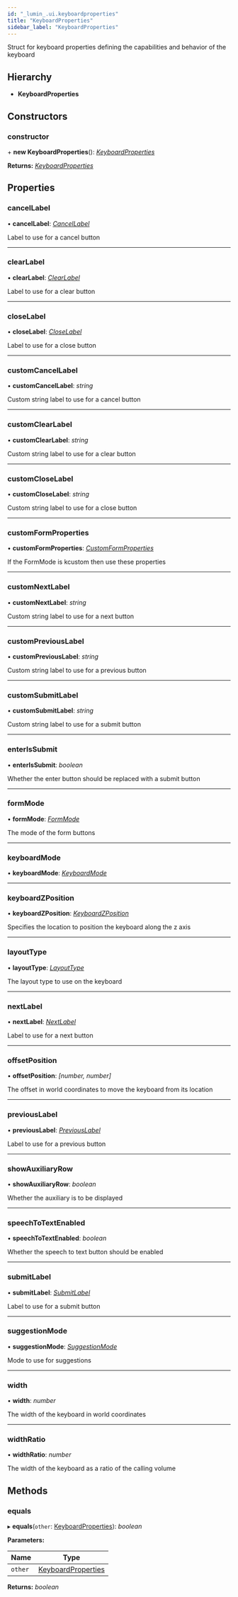 ```yaml
---
id: "_lumin_.ui.keyboardproperties"
title: "KeyboardProperties"
sidebar_label: "KeyboardProperties"
---
```


Struct for keyboard properties defining the capabilities and behavior of the keyboard

## Hierarchy

* **KeyboardProperties**

## Constructors

###  constructor

\+ **new KeyboardProperties**(): *[KeyboardProperties](_lumin_.ui.keyboardproperties.md)*

**Returns:** *[KeyboardProperties](_lumin_.ui.keyboardproperties.md)*

## Properties

###  cancelLabel

• **cancelLabel**: *[CancelLabel](../enums/_lumin_.ui.keyboardproperties.cancellabel.md)*

Label to use for a cancel button

___

###  clearLabel

• **clearLabel**: *[ClearLabel](../enums/_lumin_.ui.keyboardproperties.clearlabel.md)*

Label to use for a clear button

___

###  closeLabel

• **closeLabel**: *[CloseLabel](../enums/_lumin_.ui.keyboardproperties.closelabel.md)*

Label to use for a close button

___

###  customCancelLabel

• **customCancelLabel**: *string*

Custom string label to use for a cancel button

___

###  customClearLabel

• **customClearLabel**: *string*

Custom string label to use for a clear button

___

###  customCloseLabel

• **customCloseLabel**: *string*

Custom string label to use for a close button

___

###  customFormProperties

• **customFormProperties**: *[CustomFormProperties](_lumin_.ui.keyboardproperties.customformproperties.md)*

If the FormMode is kcustom then use these properties

___

###  customNextLabel

• **customNextLabel**: *string*

Custom string label to use for a next button

___

###  customPreviousLabel

• **customPreviousLabel**: *string*

Custom string label to use for a previous button

___

###  customSubmitLabel

• **customSubmitLabel**: *string*

Custom string label to use for a submit button

___

###  enterIsSubmit

• **enterIsSubmit**: *boolean*

Whether the enter button should be replaced with a submit button

___

###  formMode

• **formMode**: *[FormMode](../enums/_lumin_.ui.keyboardproperties.formmode.md)*

The mode of the form buttons

___

###  keyboardMode

• **keyboardMode**: *[KeyboardMode](../enums/_lumin_.ui.keyboardproperties.keyboardmode.md)*

___

###  keyboardZPosition

• **keyboardZPosition**: *[KeyboardZPosition](../enums/_lumin_.ui.keyboardproperties.keyboardzposition.md)*

Specifies the location to position the keyboard along the z axis

___

###  layoutType

• **layoutType**: *[LayoutType](../enums/_lumin_.ui.layouttype.md)*

The layout type to use on the keyboard

___

###  nextLabel

• **nextLabel**: *[NextLabel](../enums/_lumin_.ui.keyboardproperties.nextlabel.md)*

Label to use for a next button

___

###  offsetPosition

• **offsetPosition**: *[number, number]*

The offset in world coordinates to move the keyboard from its location

___

###  previousLabel

• **previousLabel**: *[PreviousLabel](../enums/_lumin_.ui.keyboardproperties.previouslabel.md)*

Label to use for a previous button

___

###  showAuxiliaryRow

• **showAuxiliaryRow**: *boolean*

Whether the auxiliary is to be displayed

___

###  speechToTextEnabled

• **speechToTextEnabled**: *boolean*

Whether the speech to text button should be enabled

___

###  submitLabel

• **submitLabel**: *[SubmitLabel](../enums/_lumin_.ui.keyboardproperties.submitlabel.md)*

Label to use for a submit button

___

###  suggestionMode

• **suggestionMode**: *[SuggestionMode](../enums/_lumin_.ui.keyboardproperties.suggestionmode.md)*

Mode to use for suggestions

___

###  width

• **width**: *number*

The width of the keyboard in world coordinates

___

###  widthRatio

• **widthRatio**: *number*

The width of the keyboard as a ratio of the calling volume

## Methods

###  equals

▸ **equals**(`other`: [KeyboardProperties](_lumin_.ui.keyboardproperties.md)): *boolean*

**Parameters:**

Name | Type |
------ | ------ |
`other` | [KeyboardProperties](_lumin_.ui.keyboardproperties.md) |

**Returns:** *boolean*
